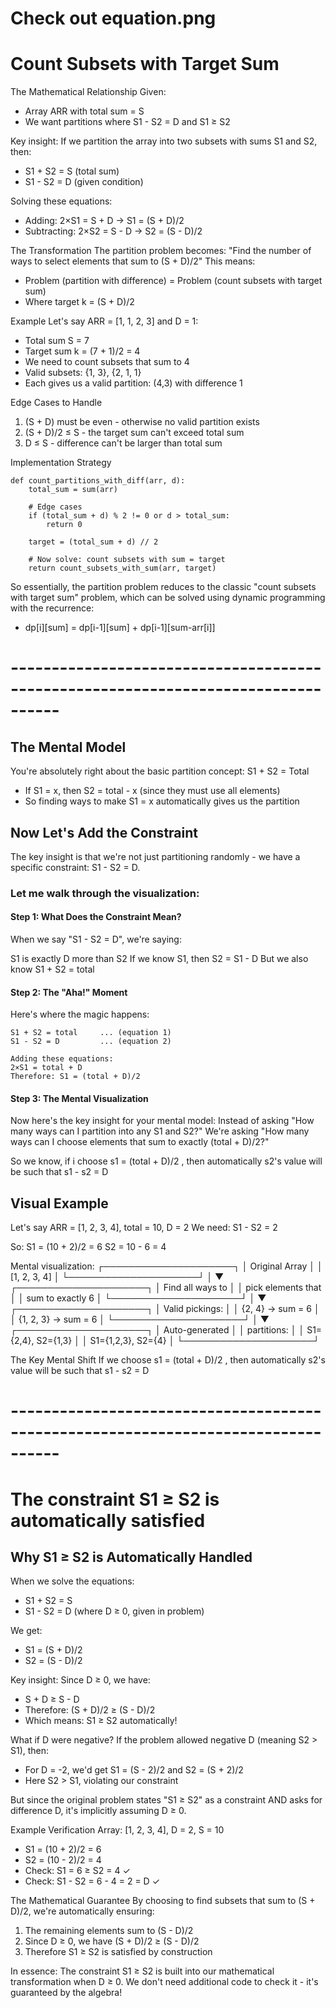 # Check out equation.png

# Count Subsets with Target Sum

The Mathematical Relationship
Given:

* Array ARR with total sum = S
* We want partitions where S1 - S2 = D and S1 ≥ S2

Key insight: If we partition the array into two subsets with sums S1 and S2, then:

* S1 + S2 = S (total sum)
* S1 - S2 = D (given condition)

Solving these equations:

* Adding: 2×S1 = S + D → S1 = (S + D)/2
* Subtracting: 2×S2 = S - D → S2 = (S - D)/2

The Transformation
The partition problem becomes: "Find the number of ways to select elements that sum to (S + D)/2"
This means:
* Problem (partition with difference) = Problem (count subsets with target sum)
* Where target k = (S + D)/2

Example
Let's say ARR = [1, 1, 2, 3] and D = 1:

* Total sum S = 7
* Target sum k = (7 + 1)/2 = 4
* We need to count subsets that sum to 4
* Valid subsets: {1, 3}, {2, 1, 1}
* Each gives us a valid partition: (4,3) with difference 1

Edge Cases to Handle

1. (S + D) must be even - otherwise no valid partition exists
2. (S + D)/2 ≤ S - the target sum can't exceed total sum
3. D ≤ S - difference can't be larger than total sum

Implementation Strategy
```
def count_partitions_with_diff(arr, d):
    total_sum = sum(arr)
    
    # Edge cases
    if (total_sum + d) % 2 != 0 or d > total_sum:
        return 0
    
    target = (total_sum + d) // 2
    
    # Now solve: count subsets with sum = target
    return count_subsets_with_sum(arr, target)
```

So essentially, the partition problem reduces to the classic "count subsets with target sum" problem, which can be solved using dynamic programming with the recurrence:

* dp[i][sum] = dp[i-1][sum] + dp[i-1][sum-arr[i]]

# ---------------------------------------------------------------------------------- #

## The Mental Model
You're absolutely right about the basic partition concept:
S1 + S2 = Total

* If S1 = x, then S2 = total - x (since they must use all elements)
* So finding ways to make S1 = x automatically gives us the partition

## Now Let's Add the Constraint
The key insight is that we're not just partitioning randomly - we have a specific constraint: S1 - S2 = D.

### Let me walk through the visualization:
#### Step 1: What Does the Constraint Mean?
When we say "S1 - S2 = D", we're saying:

S1 is exactly D more than S2
If we know S1, then S2 = S1 - D
But we also know S1 + S2 = total

#### Step 2: The "Aha!" Moment
Here's where the magic happens:
```
S1 + S2 = total     ... (equation 1)
S1 - S2 = D         ... (equation 2)

Adding these equations:
2×S1 = total + D
Therefore: S1 = (total + D)/2
```

#### Step 3: The Mental Visualization
Now here's the key insight for your mental model:
Instead of asking "How many ways can I partition into any S1 and S2?"
We're asking "How many ways can I choose elements that sum to exactly (total + D)/2?"

So we know, if i choose s1 = (total + D)/2 , then automatically s2's value will be such that s1 - s2 = D

## Visual Example
Let's say ARR = [1, 2, 3, 4], total = 10, D = 2
We need: S1 - S2 = 2

So: S1 = (10 + 2)/2 = 6
    S2 = 10 - 6 = 4

Mental visualization:
┌─────────────────────┐
│   Original Array    │
│    [1, 2, 3, 4]     │
└─────────────────────┘
           │
           ▼
┌─────────────────────┐
│  Find all ways to   │
│  pick elements that │
│   sum to exactly 6  │
└─────────────────────┘
           │
           ▼
┌─────────────────────┐
│   Valid pickings:   │
│   {2, 4} → sum = 6  │
│ {1, 2, 3} → sum = 6 │
└─────────────────────┘
           │
           ▼
┌─────────────────────┐
│   Auto-generated    │
│    partitions:      │
│  S1={2,4}, S2={1,3} │
│ S1={1,2,3}, S2={4}  │
└─────────────────────┘

The Key Mental Shift
If we choose s1 = (total + D)/2 , then automatically s2's value will be such that s1 - s2 = D

# ---------------------------------------------------------------------------------- #

# The constraint S1 ≥ S2 is automatically satisfied
## Why S1 ≥ S2 is Automatically Handled
When we solve the equations:

* S1 + S2 = S
* S1 - S2 = D (where D ≥ 0, given in problem)

We get:

* S1 = (S + D)/2
* S2 = (S - D)/2

Key insight: Since D ≥ 0, we have:

* S + D ≥ S - D
* Therefore: (S + D)/2 ≥ (S - D)/2
* Which means: S1 ≥ S2 automatically!

What if D were negative?
If the problem allowed negative D (meaning S2 > S1), then:

* For D = -2, we'd get S1 = (S - 2)/2 and S2 = (S + 2)/2
* Here S2 > S1, violating our constraint

But since the original problem states "S1 ≥ S2" as a constraint AND asks for difference D, it's implicitly assuming D ≥ 0.

Example Verification
Array: [1, 2, 3, 4], D = 2, S = 10

* S1 = (10 + 2)/2 = 6
* S2 = (10 - 2)/2 = 4
* Check: S1 = 6 ≥ S2 = 4 ✓
* Check: S1 - S2 = 6 - 4 = 2 = D ✓

The Mathematical Guarantee
By choosing to find subsets that sum to (S + D)/2, we're automatically ensuring:

1. The remaining elements sum to (S - D)/2
2. Since D ≥ 0, we have (S + D)/2 ≥ (S - D)/2
3. Therefore S1 ≥ S2 is satisfied by construction

In essence: The constraint S1 ≥ S2 is built into our mathematical transformation when D ≥ 0. We don't need additional code to check it - it's guaranteed by the algebra!